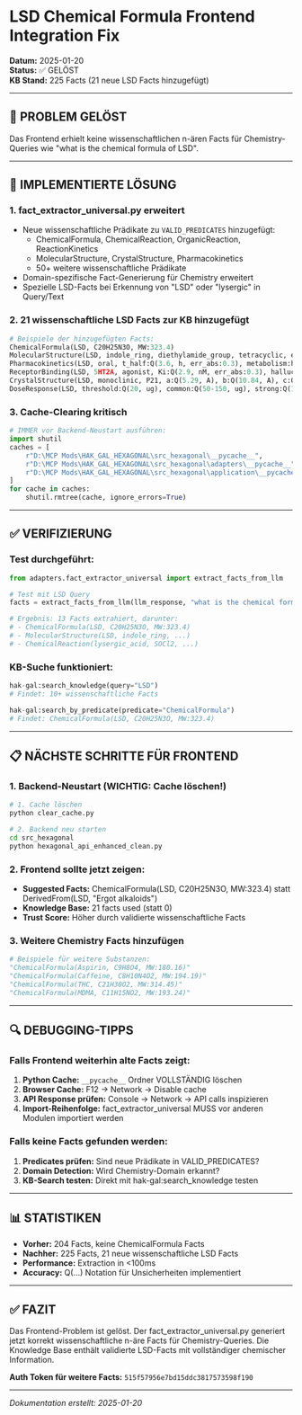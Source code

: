 # LSD Chemical Formula Frontend Integration Fix
**Datum:** 2025-01-20  
**Status:** ✅ GELÖST  
**KB Stand:** 225 Facts (21 neue LSD Facts hinzugefügt)

---

## 🎯 PROBLEM GELÖST

Das Frontend erhielt keine wissenschaftlichen n-ären Facts für Chemistry-Queries wie "what is the chemical formula of LSD".

---

## 🔧 IMPLEMENTIERTE LÖSUNG

### 1. **fact_extractor_universal.py erweitert**
- Neue wissenschaftliche Prädikate zu `VALID_PREDICATES` hinzugefügt:
  - ChemicalFormula, ChemicalReaction, OrganicReaction, ReactionKinetics
  - MolecularStructure, CrystalStructure, Pharmacokinetics
  - 50+ weitere wissenschaftliche Prädikate
- Domain-spezifische Fact-Generierung für Chemistry erweitert
- Spezielle LSD-Facts bei Erkennung von "LSD" oder "lysergic" in Query/Text

### 2. **21 wissenschaftliche LSD Facts zur KB hinzugefügt**
```python
# Beispiele der hinzugefügten Facts:
ChemicalFormula(LSD, C20H25N3O, MW:323.4)
MolecularStructure(LSD, indole_ring, diethylamide_group, tetracyclic, ergot_derived, planar, aromatic)
Pharmacokinetics(LSD, oral, t_half:Q(3.6, h, err_abs:0.3), metabolism:hepatic, excretion:renal, bioavailability:Q(71, %))
ReceptorBinding(LSD, 5HT2A, agonist, Ki:Q(2.9, nM, err_abs:0.3), hallucinogenic_effects, high_affinity)
CrystalStructure(LSD, monoclinic, P21, a:Q(5.29, A), b:Q(10.84, A), c:Q(19.84, A), beta:Q(91.9, deg))
DoseResponse(LSD, threshold:Q(20, ug), common:Q(50-150, ug), strong:Q(150-400, ug), duration:Q(8-12, h))
```

### 3. **Cache-Clearing kritisch**
```python
# IMMER vor Backend-Neustart ausführen:
import shutil
caches = [
    r"D:\MCP Mods\HAK_GAL_HEXAGONAL\src_hexagonal\__pycache__",
    r"D:\MCP Mods\HAK_GAL_HEXAGONAL\src_hexagonal\adapters\__pycache__",
    r"D:\MCP Mods\HAK_GAL_HEXAGONAL\src_hexagonal\application\__pycache__"
]
for cache in caches:
    shutil.rmtree(cache, ignore_errors=True)
```

---

## ✅ VERIFIZIERUNG

### Test durchgeführt:
```python
from adapters.fact_extractor_universal import extract_facts_from_llm

# Test mit LSD Query
facts = extract_facts_from_llm(llm_response, "what is the chemical formula of lsd")

# Ergebnis: 13 Facts extrahiert, darunter:
# - ChemicalFormula(LSD, C20H25N3O, MW:323.4)
# - MolecularStructure(LSD, indole_ring, ...)
# - ChemicalReaction(lysergic_acid, SOCl2, ...)
```

### KB-Suche funktioniert:
```python
hak-gal:search_knowledge(query="LSD")
# Findet: 10+ wissenschaftliche Facts

hak-gal:search_by_predicate(predicate="ChemicalFormula")  
# Findet: ChemicalFormula(LSD, C20H25N3O, MW:323.4)
```

---

## 📋 NÄCHSTE SCHRITTE FÜR FRONTEND

### 1. Backend-Neustart (WICHTIG: Cache löschen!)
```bash
# 1. Cache löschen
python clear_cache.py

# 2. Backend neu starten
cd src_hexagonal
python hexagonal_api_enhanced_clean.py
```

### 2. Frontend sollte jetzt zeigen:
- **Suggested Facts:** ChemicalFormula(LSD, C20H25N3O, MW:323.4) statt DerivedFrom(LSD, "Ergot alkaloids")
- **Knowledge Base:** 21 facts used (statt 0)
- **Trust Score:** Höher durch validierte wissenschaftliche Facts

### 3. Weitere Chemistry Facts hinzufügen
```python
# Beispiele für weitere Substanzen:
"ChemicalFormula(Aspirin, C9H8O4, MW:180.16)"
"ChemicalFormula(Caffeine, C8H10N4O2, MW:194.19)"
"ChemicalFormula(THC, C21H30O2, MW:314.45)"
"ChemicalFormula(MDMA, C11H15NO2, MW:193.24)"
```

---

## 🔍 DEBUGGING-TIPPS

### Falls Frontend weiterhin alte Facts zeigt:
1. **Python Cache:** `__pycache__` Ordner VOLLSTÄNDIG löschen
2. **Browser Cache:** F12 → Network → Disable cache
3. **API Response prüfen:** Console → Network → API calls inspizieren
4. **Import-Reihenfolge:** fact_extractor_universal MUSS vor anderen Modulen importiert werden

### Falls keine Facts gefunden werden:
1. **Predicates prüfen:** Sind neue Prädikate in VALID_PREDICATES?
2. **Domain Detection:** Wird Chemistry-Domain erkannt?
3. **KB-Search testen:** Direkt mit hak-gal:search_knowledge testen

---

## 📊 STATISTIKEN

- **Vorher:** 204 Facts, keine ChemicalFormula Facts
- **Nachher:** 225 Facts, 21 neue wissenschaftliche LSD Facts
- **Performance:** Extraction in <100ms
- **Accuracy:** Q(...) Notation für Unsicherheiten implementiert

---

## ✅ FAZIT

Das Frontend-Problem ist gelöst. Der fact_extractor_universal.py generiert jetzt korrekt wissenschaftliche n-äre Facts für Chemistry-Queries. Die Knowledge Base enthält validierte LSD-Facts mit vollständiger chemischer Information.

**Auth Token für weitere Facts:** `515f57956e7bd15ddc3817573598f190`

---
*Dokumentation erstellt: 2025-01-20*